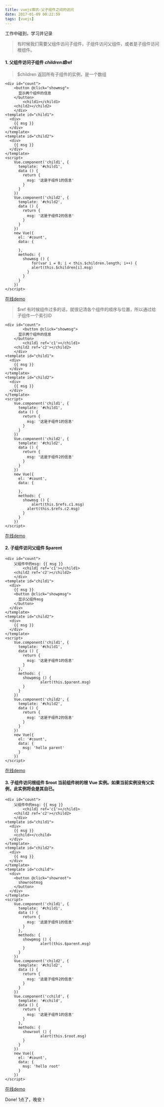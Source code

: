 ```yaml
---
title: vuejs填坑-父子组件之间的访问
date: 2017-01-09 00:22:59
tags: [vuejs]
---
```


工作中碰到，学习并记录

<!-- more -->

> 有时候我们需要父组件访问子组件，子组件访问父组件，或者是子组件访问根组件。

#### 1. 父组件访问子组件   $children或$ref

> $children  返回所有子组件的实例，是一个数组

	<div id="count">
		<button @click="showmsg">
	      显示两个组件的信息
	    </button>
			<child1></child1>
	    <child2></child2>
		</div>
	<template id="child1">
	  <div>
	    {{ msg }}
	  </div>
	</template>
	<template id="child2">
	  <div>
	    {{ msg }}
	  </div>
	</template>
	<script>
		Vue.component('child1', {
		  template: '#child1',
		  data () {
		    return {
		      msg: '这是子组件1的信息'
		    }
		  }
		})
		Vue.component('child2', {
		  template: '#child2',
		  data () {
		    return {
		      msg: '这是子组件2的信息'
		    }
		  }
		})
		new Vue({
		  el: '#count',
		  data: {
		    
		  },
		  methods: {
		    showmsg () {
		    	for(var i = 0; i < this.$children.length; i++) {
		      	alert(this.$children[i].msg)
		      }
		    }
		  }
		})
	</script>
[在线demo](https://jsfiddle.net/6rjb55qf/1/)

> $ref 有时候组件过多的话，就很记清各个组件的顺序与位置，所以通过给子组件一个索引ID

	<div id="count">
			<button @click="showmsg">
	      显示两个组件的信息
	    </button>
			<child1 ref='c1'></child1>
	    <child2 ref='c2'></child2>
		</div>
	<template id="child1">
	  <div>
	    {{ msg }}
	  </div>
	</template>
	<template id="child2">
	  <div>
	    {{ msg }}
	  </div>
	</template>
	<script>
		Vue.component('child1', {
		  template: '#child1',
		  data () {
		    return {
		      msg: '这是子组件1的信息'
		    }
		  }
		})
		Vue.component('child2', {
		  template: '#child2',
		  data () {
		    return {
		      msg: '这是子组件2的信息'
		    }
		  }
		})
		new Vue({
		  el: '#count',
		  data: {
		    
		  },
		  methods: {
		    showmsg () {
		    	alert(this.$refs.c1.msg)
		      alert(this.$refs.c2.msg)
		    }
		  }
		})
	</script>
[在线demo](https://jsfiddle.net/r8d1ka3q/1/)

#### 2. 子组件访问父组件 $parent

	<div id="count">
	    父组件中的msg: {{ msg }}
			<child1 ref='c1'></child1>
	    <child2 ref='c2'></child2>
		</div>
	<template id="child1">
	  <div>
	    {{ msg }}
	    <button @click="showpmsg">
	      显示父组件msg
	    </button>
	  </div>
	</template>
	<template id="child2">
	  <div>
	    {{ msg }}
	  </div>
	</template>
	<script>
		Vue.component('child1', {
		  template: '#child1',
		  data () {
		    return {
		      msg: '这是子组件1的信息'
		    }
		  },
		  methods: {
		  	showpmsg () {
					alert(this.$parent.msg)
		  	}
		  }
		})
		Vue.component('child2', {
		  template: '#child2',
		  data () {
		    return {
		      msg: '这是子组件2的信息'
		    }
		  }
		})
		new Vue({
		  el: '#count',
		  data: {
		    msg: 'hello parent'
		  }
		})
	</script>
[在线demo](https://jsfiddle.net/4raemhsj/1/)

#### 3. 子组件访问根组件 $root   当前组件树的根 Vue 实例。如果当前实例没有父实例，此实例将会是其自已。

	<div id="count">
	    父组件中的msg: {{ msg }}
			<child1 ref='c1'></child1>
	    <child2 ref='c2'></child2>
		</div>
	<template id="child1">
	  <div>
	    {{ msg }}
	    <cchild></cchild>
	  </div>
	</template>
	<template id="child2">
	  <div>
	    {{ msg }}
	  </div>
	</template>
	<template id="cchild">
	  <div>
	    <button @click="showroot">
	      showrootmsg
	    </button>
	  </div>
	</template>
	<script>
		Vue.component('child1', {
		  template: '#child1',
		  data () {
		    return {
		      msg: '这是子组件1的信息'
		    }
		  },
		  methods: {
		  	showpmsg () {
					alert(this.$parent.msg)
		  	}
		  }
		})
		Vue.component('child2', {
		  template: '#child2',
		  data () {
		    return {
		      msg: '这是子组件2的信息'
		    }
		  }
		})
		Vue.component('cchild', {
		  template: '#cchild',
		  data () {
		    return {
		      msg: '这是子组件1的信息'
		    }
		  },
		  methods: {
		  	showroot () {
					alert(this.$root.msg)
		  	}
		  }
		})
		new Vue({
		  el: '#count',
		  data: {
		    msg: 'hello root'
		  }
		})
	</script>

[在线demo](https://jsfiddle.net/0scmwfhy/1/)

Done! 1点了，晚安！


